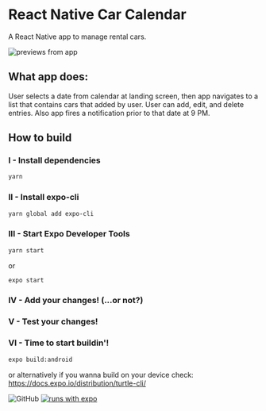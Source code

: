 # React Native Car Calendar

A React Native app to manage rental cars.

![previews from app](https://iakindev.github.io/images/callendarApp.png)

## What app does:

User selects a date from calendar at landing screen, then app navigates to a list that contains cars that added by user. User can add, edit, and delete entries. Also app fires a notification prior to that date at 9 PM.

## How to build

### I - Install dependencies

```bash
yarn
```

### II - Install expo-cli

```bash
yarn global add expo-cli
```

### III - Start Expo Developer Tools

```bash
yarn start
```

or

```bash
expo start
```

### IV - Add your changes! (...or not?)

### V - Test your changes!

### VI - Time to start buildin'!

```bash
expo build:android
```

or alternatively if you wanna build on your device check: https://docs.expo.io/distribution/turtle-cli/

![GitHub](https://img.shields.io/github/license/Ashnwor/rn-car-calendar?style=flat-square)
[![runs with expo](https://img.shields.io/badge/Runs%20with%20Expo-000.svg?style=flat-square&logo=EXPO&labelColor=f3f3f3&logoColor=000)](https://expo.io/)
